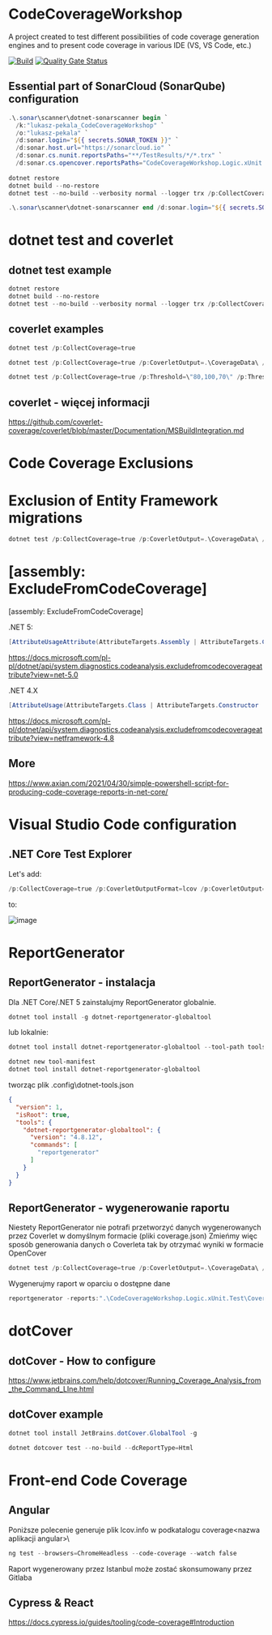 # CodeCoverageWorkshop
A project created to test different possibilities of code coverage generation engines and to present code coverage in various IDE (VS, VS Code, etc.)

[![Build](https://github.com/lukasz-pekala/CodeCoverageWorkshop/actions/workflows/dotnet.yml/badge.svg)](https://github.com/lukasz-pekala/CodeCoverageWorkshop/actions/workflows/dotnet.yml)
[![Quality Gate Status](https://sonarcloud.io/api/project_badges/measure?project=lukasz-pekala_CodeCoverageWorkshop&metric=alert_status)](https://sonarcloud.io/dashboard?id=lukasz-pekala_CodeCoverageWorkshop)


## Essential part of SonarCloud (SonarQube) configuration
```powershell
.\.sonar\scanner\dotnet-sonarscanner begin `
  /k:"lukasz-pekala_CodeCoverageWorkshop" `
  /o:"lukasz-pekala" `
  /d:sonar.login="${{ secrets.SONAR_TOKEN }}" `
  /d:sonar.host.url="https://sonarcloud.io" `
  /d:sonar.cs.nunit.reportsPaths="**/TestResults/*/*.trx" `
  /d:sonar.cs.opencover.reportsPaths="CodeCoverageWorkshop.Logic.xUnit.Test/CoverageData/coverage.opencover.xml,CodeCoverageWorkshop.Logic.NUnit.Test/CoverageData/coverage.opencover.xml" `   /d:sonar.coverage.exclusions="**/*.conf.js,**/*.spec.ts,**/*.html,**/wwwroot/**/*,**/obj/**,**/bin/**,**/.git/**,**/package.json,**/angular.json,**/appsettings*json,**/node_modules/**,**/Upgrades/Migrations/**"
  
dotnet restore
dotnet build --no-restore
dotnet test --no-build --verbosity normal --logger trx /p:CollectCoverage=true /p:CoverletOutput=.\CoverageData\ /p:CoverletOutputFormat=opencover

.\.sonar\scanner\dotnet-sonarscanner end /d:sonar.login="${{ secrets.SONAR_TOKEN }}" 
```

# dotnet test and coverlet

## dotnet test example

```powershell
dotnet restore
dotnet build --no-restore
dotnet test --no-build --verbosity normal --logger trx /p:CollectCoverage=true /p:CoverletOutput=.\CoverageData\ /p:CoverletOutputFormat=opencover
```

## coverlet examples
```powershell
dotnet test /p:CollectCoverage=true
```
```powershell
dotnet test /p:CollectCoverage=true /p:CoverletOutput=.\CoverageData\ /p:CoverletOutputFormat=opencover
```
```powershell
dotnet test /p:CollectCoverage=true /p:Threshold=\"80,100,70\" /p:ThresholdType=\"line,branch,method\"
```

## coverlet - więcej informacji
https://github.com/coverlet-coverage/coverlet/blob/master/Documentation/MSBuildIntegration.md

# Code Coverage Exclusions

# Exclusion of Entity Framework migrations
```powershell
dotnet test /p:CollectCoverage=true /p:CoverletOutput=.\CoverageData\ /p:CoverletOutputFormat=opencover /p:Exclude="[*]CodeCoverageWorkshop.DAL.Migrations.*"
```

# [assembly: ExcludeFromCodeCoverage]

[assembly: ExcludeFromCodeCoverage]

.NET 5:
```C#
[AttributeUsageAttribute(AttributeTargets.Assembly | AttributeTargets.Class | AttributeTargets.Struct | AttributeTargets.Constructor | AttributeTargets.Method | AttributeTargets.Property | AttributeTargets.Event, Inherited = false, AllowMultiple = false)]
```
https://docs.microsoft.com/pl-pl/dotnet/api/system.diagnostics.codeanalysis.excludefromcodecoverageattribute?view=net-5.0

.NET 4.X
```C#
[AttributeUsage(AttributeTargets.Class | AttributeTargets.Constructor | AttributeTargets.Event | AttributeTargets.Method | AttributeTargets.Property | AttributeTargets.Struct, AllowMultiple = false, Inherited = false)]
```
https://docs.microsoft.com/pl-pl/dotnet/api/system.diagnostics.codeanalysis.excludefromcodecoverageattribute?view=netframework-4.8

## More
https://www.axian.com/2021/04/30/simple-powershell-script-for-producing-code-coverage-reports-in-net-core/

# Visual Studio Code configuration
## .NET Core Test Explorer

Let's add:

```powershell
/p:CollectCoverage=true /p:CoverletOutputFormat=lcov /p:CoverletOutput=./lcov.info
```

to:

![image](https://user-images.githubusercontent.com/25744590/138275011-bb2d06b5-ee47-4ad2-acfc-2f39f529f6c8.png)


# ReportGenerator
## ReportGenerator - instalacja

Dla .NET Core/.NET 5 zainstalujmy ReportGenerator globalnie. 

```powershell
dotnet tool install -g dotnet-reportgenerator-globaltool
```

lub lokalnie:

```powershell
dotnet tool install dotnet-reportgenerator-globaltool --tool-path tools

dotnet new tool-manifest
dotnet tool install dotnet-reportgenerator-globaltool
```

tworząc plik .config\dotnet-tools.json

```json
{
  "version": 1,
  "isRoot": true,
  "tools": {
    "dotnet-reportgenerator-globaltool": {
      "version": "4.8.12",
      "commands": [
        "reportgenerator"
      ]
    }
  }
}
```

## ReportGenerator - wygenerowanie raportu
Niestety ReportGenerator nie potrafi przetworzyć danych wygenerowanych przez Coverlet w domyślnym formacie (pliki coverage.json)
Zmieńmy więc sposób generowania danych o Coverleta tak by otrzymać wyniki w formacie OpenCover

```powershell
dotnet test /p:CollectCoverage=true /p:CoverletOutput=.\CoverageData\ /p:CoverletOutputFormat=opencover
```

Wygenerujmy raport w oparciu o dostępne dane

```powershell
reportgenerator -reports:".\CodeCoverageWorkshop.Logic.xUnit.Test\CoverageData\coverage.opencover.xml;.\CodeCoverageWorkshop.Logic.NUnit.Test\CoverageData\coverage.opencover.xml" -targetdir:.\CoverageReports -reporttypes:"Html;HtmlSummary;MarkdownSummary;TeamCitySummary"
```

# dotCover
## dotCover - How to configure
https://www.jetbrains.com/help/dotcover/Running_Coverage_Analysis_from_the_Command_LIne.html

## dotCover example
```powershell
dotnet tool install JetBrains.dotCover.GlobalTool -g
```

```powershell
dotnet dotcover test --no-build --dcReportType=Html
```

# Front-end Code Coverage

## Angular
Poniższe polecenie generuje plik lcov.info w podkatalogu coverage\<nazwa aplikacji angular>\

```powershell
ng test --browsers=ChromeHeadless --code-coverage --watch false
```
Raport wygenerowany przez Istanbul może zostać skonsumowany przez Gitlaba

## Cypress & React
https://docs.cypress.io/guides/tooling/code-coverage#Introduction
